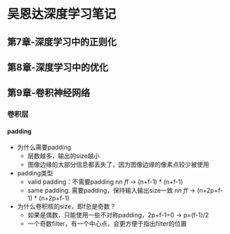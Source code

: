 # 吴恩达深度学习笔记

## 第7章-深度学习中的正则化

## 第8章-深度学习中的优化

## 第9章-卷积神经网络

### 卷积层

#### padding

* 为什么需要padding
  * 层数越多，输出的size越小
  * 图像边缘的大部分信息都丢失了，因为图像边缘的像素点较少被使用
* padding类型
  * valid padding：不需要padding n*n f*f  ->  (n+f-1) * (n+f-1)
  * same padding: 需要padding，保持输入输出size一致 n*n f*f  ->  (n+2p+f-1) * (n+2p+f-1)
* 为什么卷积核的size，即f总是奇数？
  * 如果是偶数，只能使用一些不对称padding，2p+f-1=0 -> p=(f-1)/2
  * 一个奇数filter，有一个中心点，会更方便于指出filter的位置
